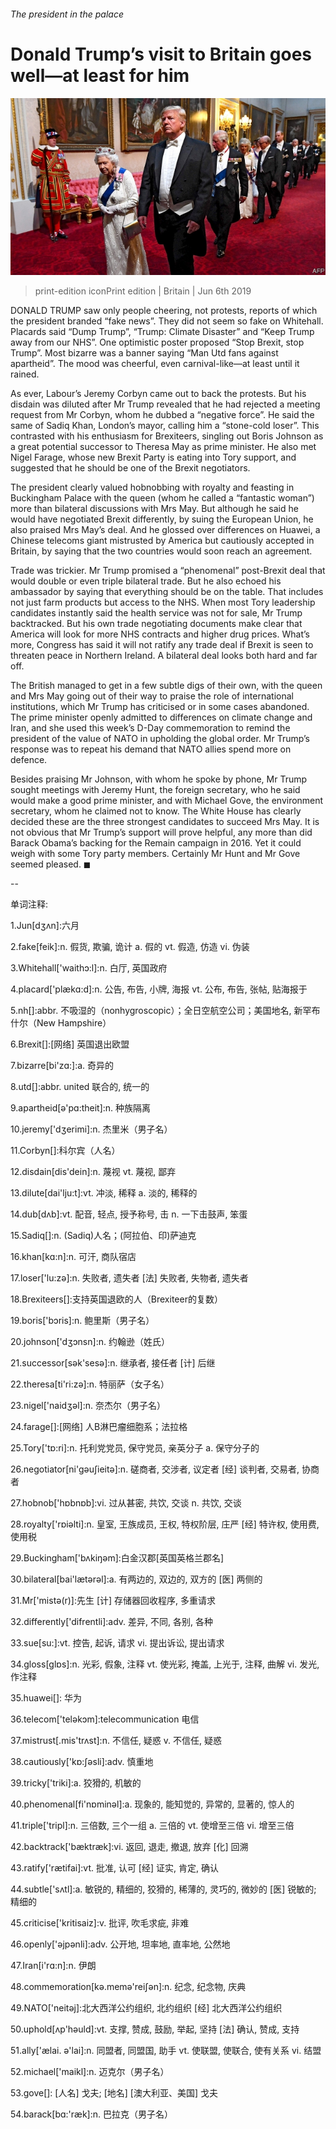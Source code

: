 ###### The president in the palace

# Donald Trump’s visit to Britain goes well—at least for him 

![image](images/20190608_brp503.jpg) 

> print-edition iconPrint edition | Britain | Jun 6th 2019 

DONALD TRUMP saw only people cheering, not protests, reports of which the president branded “fake news”. They did not seem so fake on Whitehall. Placards said “Dump Trump”, “Trump: Climate Disaster” and “Keep Trump away from our NHS”. One optimistic poster proposed “Stop Brexit, stop Trump”. Most bizarre was a banner saying “Man Utd fans against apartheid”. The mood was cheerful, even carnival-like—at least until it rained. 

As ever, Labour’s Jeremy Corbyn came out to back the protests. But his disdain was diluted after Mr Trump revealed that he had rejected a meeting request from Mr Corbyn, whom he dubbed a “negative force”. He said the same of Sadiq Khan, London’s mayor, calling him a “stone-cold loser”. This contrasted with his enthusiasm for Brexiteers, singling out Boris Johnson as a great potential successor to Theresa May as prime minister. He also met Nigel Farage, whose new Brexit Party is eating into Tory support, and suggested that he should be one of the Brexit negotiators. 

The president clearly valued hobnobbing with royalty and feasting in Buckingham Palace with the queen (whom he called a “fantastic woman”) more than bilateral discussions with Mrs May. But although he said he would have negotiated Brexit differently, by suing the European Union, he also praised Mrs May’s deal. And he glossed over differences on Huawei, a Chinese telecoms giant mistrusted by America but cautiously accepted in Britain, by saying that the two countries would soon reach an agreement. 

Trade was trickier. Mr Trump promised a “phenomenal” post-Brexit deal that would double or even triple bilateral trade. But he also echoed his ambassador by saying that everything should be on the table. That includes not just farm products but access to the NHS. When most Tory leadership candidates instantly said the health service was not for sale, Mr Trump backtracked. But his own trade negotiating documents make clear that America will look for more NHS contracts and higher drug prices. What’s more, Congress has said it will not ratify any trade deal if Brexit is seen to threaten peace in Northern Ireland. A bilateral deal looks both hard and far off. 

The British managed to get in a few subtle digs of their own, with the queen and Mrs May going out of their way to praise the role of international institutions, which Mr Trump has criticised or in some cases abandoned. The prime minister openly admitted to differences on climate change and Iran, and she used this week’s D-Day commemoration to remind the president of the value of NATO in upholding the global order. Mr Trump’s response was to repeat his demand that NATO allies spend more on defence. 

Besides praising Mr Johnson, with whom he spoke by phone, Mr Trump sought meetings with Jeremy Hunt, the foreign secretary, who he said would make a good prime minister, and with Michael Gove, the environment secretary, whom he claimed not to know. The White House has clearly decided these are the three strongest candidates to succeed Mrs May. It is not obvious that Mr Trump’s support will prove helpful, any more than did Barack Obama’s backing for the Remain campaign in 2016. Yet it could weigh with some Tory party members. Certainly Mr Hunt and Mr Gove seemed pleased. ◼ 

-- 

 单词注释:

1.Jun[dʒʌn]:六月 

2.fake[feik]:n. 假货, 欺骗, 诡计 a. 假的 vt. 假造, 仿造 vi. 伪装 

3.Whitehall['waithɔ:l]:n. 白厅, 英国政府 

4.placard['plækɑ:d]:n. 公告, 布告, 小牌, 海报 vt. 公布, 布告, 张帖, 贴海报于 

5.nh[]:abbr. 不吸湿的（nonhygroscopic）；全日空航空公司；美国地名, 新罕布什尔（New Hampshire） 

6.Brexit[]:[网络] 英国退出欧盟 

7.bizarre[bi'zɑ:]:a. 奇异的 

8.utd[]:abbr. united 联合的, 统一的 

9.apartheid[ә'pɑ:theit]:n. 种族隔离 

10.jeremy['dʒerimi]:n. 杰里米（男子名） 

11.Corbyn[]:科尔宾（人名） 

12.disdain[dis'dein]:n. 蔑视 vt. 蔑视, 鄙弃 

13.dilute[dai'lju:t]:vt. 冲淡, 稀释 a. 淡的, 稀释的 

14.dub[dʌb]:vt. 配音, 轻点, 授予称号, 击 n. 一下击鼓声, 笨蛋 

15.Sadiq[]:n. (Sadiq)人名；(阿拉伯、印)萨迪克 

16.khan[kɑ:n]:n. 可汗, 商队宿店 

17.loser['lu:zә]:n. 失败者, 遗失者 [法] 失败者, 失物者, 遗失者 

18.Brexiteers[]:支持英国退欧的人（Brexiteer的复数） 

19.boris['bɔris]:n. 鲍里斯（男子名） 

20.johnson['dʒɔnsn]:n. 约翰逊（姓氏） 

21.successor[sәk'sesә]:n. 继承者, 接任者 [计] 后继 

22.theresa[ti'ri:zә]:n. 特丽萨（女子名） 

23.nigel['naidʒәl]:n. 奈杰尔（男子名） 

24.farage[]:[网络] 人B淋巴瘤细胞系；法拉格 

25.Tory['tɒ:ri]:n. 托利党党员, 保守党员, 亲英分子 a. 保守分子的 

26.negotiator[ni'gәuʃieitә]:n. 磋商者, 交涉者, 议定者 [经] 谈判者, 交易者, 协商者 

27.hobnob['hɒbnɒb]:vi. 过从甚密, 共饮, 交谈 n. 共饮, 交谈 

28.royalty['rɒiәlti]:n. 皇室, 王族成员, 王权, 特权阶层, 庄严 [经] 特许权, 使用费, 使用税 

29.Buckingham['bʌkiŋәm]:白金汉郡[英国英格兰郡名] 

30.bilateral[bai'lætәrәl]:a. 有两边的, 双边的, 双方的 [医] 两侧的 

31.Mr['mistә(r)]:先生 [计] 存储器回收程序, 多重请求 

32.differently['difrentli]:adv. 差异, 不同, 各别, 各种 

33.sue[su:]:vt. 控告, 起诉, 请求 vi. 提出诉讼, 提出请求 

34.gloss[glɒs]:n. 光彩, 假象, 注释 vt. 使光彩, 掩盖, 上光于, 注释, 曲解 vi. 发光, 作注释 

35.huawei[]: 华为 

36.telecom['telәkɔm]:telecommunication 电信 

37.mistrust[.mis'trʌst]:n. 不信任, 疑惑 v. 不信任, 疑惑 

38.cautiously['kɒ:ʃәsli]:adv. 慎重地 

39.tricky['triki]:a. 狡猾的, 机敏的 

40.phenomenal[fi'nɒminәl]:a. 现象的, 能知觉的, 异常的, 显著的, 惊人的 

41.triple['tripl]:n. 三倍数, 三个一组 a. 三倍的 vt. 使增至三倍 vi. 增至三倍 

42.backtrack['bæktræk]:vi. 返回, 退走, 撤退, 放弃 [化] 回溯 

43.ratify['rætifai]:vt. 批准, 认可 [经] 证实, 肯定, 确认 

44.subtle['sʌtl]:a. 敏锐的, 精细的, 狡猾的, 稀薄的, 灵巧的, 微妙的 [医] 锐敏的; 精细的 

45.criticise['kritisaiz]:v. 批评, 吹毛求疵, 非难 

46.openly['әjpәnli]:adv. 公开地, 坦率地, 直率地, 公然地 

47.Iran[i'rɑ:n]:n. 伊朗 

48.commemoration[kә.memә'reiʃәn]:n. 纪念, 纪念物, 庆典 

49.NATO['neitәj]:北大西洋公约组织, 北约组织 [经] 北大西洋公约组织 

50.uphold[ʌp'hәuld]:vt. 支撑, 赞成, 鼓励, 举起, 坚持 [法] 确认, 赞成, 支持 

51.ally['ælai. ә'lai]:n. 同盟者, 同盟国, 助手 vt. 使联盟, 使联合, 使有关系 vi. 结盟 

52.michael['maikl]:n. 迈克尔（男子名） 

53.gove[]: [人名] 戈夫; [地名] [澳大利亚、美国] 戈夫 

54.barack[bɑ:'ræk]:n. 巴拉克（男子名） 

